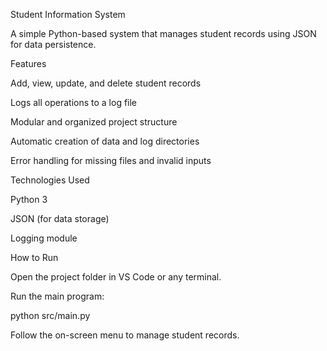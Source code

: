 Student Information System

A simple Python-based system that manages student records using JSON for data persistence.

Features

Add, view, update, and delete student records

Logs all operations to a log file

Modular and organized project structure

Automatic creation of data and log directories

Error handling for missing files and invalid inputs

Technologies Used

Python 3

JSON (for data storage)

Logging module

How to Run

Open the project folder in VS Code or any terminal.

Run the main program:

python src/main.py


Follow the on-screen menu to manage student records.
